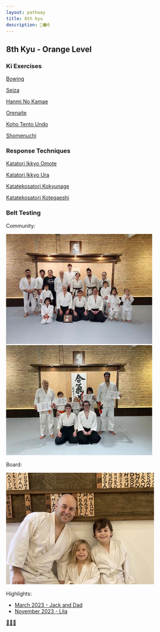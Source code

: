 ```yaml
---
layout: pathway
title: 8th kyu
description: 🥋🟠0
---
```


## 8th Kyu - Orange Level

### Ki Exercises

[Bowing](https://www.youtube.com/watch?v=5K2riEjHzpE)

[Seiza](https://www.youtube.com/watch?v=bbFI5vFfEmQ)

[Hanmi No Kamae](https://www.youtube.com/watch?v=dgn5r6kyr1M)

[Orenaite](https://www.youtube.com/watch?v=JB4AB5Tjl9o)

[Koho Tento Undo](https://www.youtube.com/watch?v=glR1991blKE)

[Shomenuchi](https://www.youtube.com/watch?v=C2jKX2NuYsQ)

### Response Techniques

[Katatori Ikkyo Omote](https://www.youtube.com/watch?v=ZRhE35jsNNk)

[Katatori Ikkyo Ura](https://www.youtube.com/watch?v=IaTAiQkVoVc)

[Katatekosatori Kokyunage](https://www.youtube.com/watch?v=Zzk_lCVvqdM)

[Katatekosatori Kotegaeshi](https://www.youtube.com/watch?v=t_p1sowf5vM)

### Belt Testing

Community:

![...](./kyu-8-community-2023.03.jpg)
![...](./kyu-8-community-2023.11.jpg)

Board:

![...](./kyu-8-board-2023.03.jpg)

Highlights:

* [March 2023 - Jack and Dad](https://www.youtube.com/watch?v=VvirYiT8etI)
* [November 2023 - Lila](https://youtu.be/_h4NeN6mOzk)

[🌿🌀🎨](https://link.basil.one)
